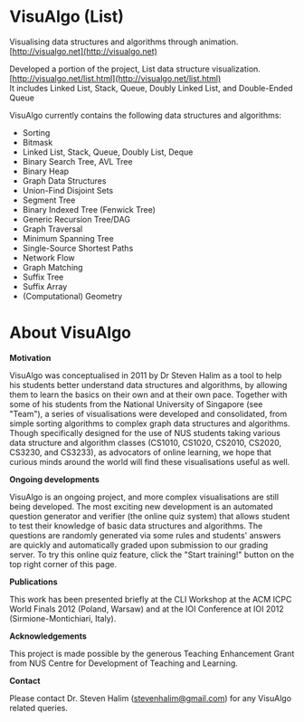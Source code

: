 VisuAlgo (List)
================================

Visualising data structures and algorithms through animation.
[http://visualgo.net](http://visualgo.net)

Developed a portion of the project, List data structure visualization.
[http://visualgo.net/list.html](http://visualgo.net/list.html)  
It includes Linked List, Stack, Queue, Doubly Linked List, and Double-Ended Queue

VisuAlgo currently contains the following data structures and algorithms:


* Sorting
* Bitmask
* Linked List, Stack, Queue, Doubly List, Deque
* Binary Search Tree, AVL Tree
* Binary Heap
* Graph Data Structures
* Union-Find Disjoint Sets
* Segment Tree
* Binary Indexed Tree (Fenwick Tree)
* Generic Recursion Tree/DAG
* Graph Traversal
* Minimum Spanning Tree
* Single-Source Shortest Paths
* Network Flow
* Graph Matching
* Suffix Tree
* Suffix Array
* (Computational) Geometry



# About VisuAlgo

**Motivation**

VisuAlgo was conceptualised in 2011 by Dr Steven Halim as a tool to help his students better understand data structures and algorithms, by allowing them to learn the basics on their own and at their own pace.
Together with some of his students from the National University of Singapore (see "Team"), a series of visualisations were developed and consolidated, from simple sorting algorithms to complex graph data structures and algorithms.
Though specifically designed for the use of NUS students taking various data structure and algorithm classes (CS1010, CS1020, CS2010, CS2020, CS3230, and CS3233), as advocators of online learning, we hope that curious minds around the world will find these visualisations useful as well. 


**Ongoing developments**

VisuAlgo is an ongoing project, and more complex visualisations are still being developed.
The most exciting new development is an automated question generator and verifier (the online quiz system) that allows student to test their knowledge of basic data structures and algorithms.
The questions are randomly generated via some rules and students' answers are quickly and automatically graded upon submission to our grading server.
To try this online quiz feature, click the "Start training!" button on the top right corner of this page. 


**Publications**

This work has been presented briefly at the CLI Workshop at the ACM ICPC World Finals 2012 (Poland, Warsaw) and at the IOI Conference at IOI 2012 (Sirmione-Montichiari, Italy).


**Acknowledgements**

This project is made possible by the generous Teaching Enhancement Grant from NUS Centre for Development of Teaching and Learning.

**Contact**

Please contact Dr. Steven Halim (stevenhalim@gmail.com) for any VisuAlgo related queries.